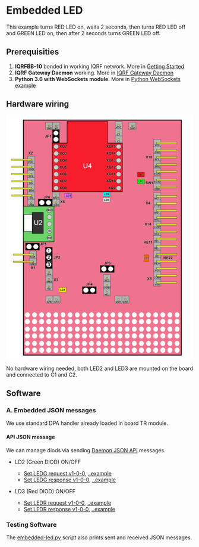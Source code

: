 # Embedded LED

This example turns RED LED on, waits 2 seconds, then turns RED LED off and GREEN LED on, then after 2 seconds turns GREEN LED off.

## Prerequisities

1. **IQRFBB-10** bonded in working IQRF network. More in [Getting Started](../../README.md)
2. **IQRF Gateway Daemon** working. More in [IQRF Gateway Daemon](../../IqrfGatewayDaemon.md)
3. **Python 3.6 with WebSockets module**. More in [Python WebSockets example](../../IqrfGatewayDaemon.md#python-websocket-example)

## Hardware wiring

![](../../files/datasheet/layout.png)

No hardware wiring needed, both LED2 and LED3 are mounted on the board and connected to C1 and C2.

## Software

### A. Embedded JSON messages

We use standard DPA handler already loaded in board TR module.

#### API JSON message

We can manage diods via sending [Daemon JSON API](https://docs.iqrfsdk.org/iqrf-gateway-daemon/api.html) messages.

* LD2 (Green DIOD) ON/OFF
  * [Set LEDG request v1-0-0](https://apidocs.iqrf.org/iqrf-gateway-daemon/json/#iqrf/iqrfEmbedLedg_Set-request-1-0-0.json), [..example](https://apidocs.iqrf.org/iqrf-gateway-daemon/json/iqrf/examples/iqrfEmbedLedg_Set-request-1-0-0-example.json)
  * [Set LEDG response v1-0-0](https://apidocs.iqrf.org/iqrf-gateway-daemon/json/#iqrf/iqrfEmbedLedr_Set-response-1-0-0.json), [..example](https://apidocs.iqrf.org/iqrf-gateway-daemon/json/iqrf/examples/iqrfEmbedLedr_Set-response-1-0-0-example.json)

* LD3 (Red DIOD) ON/OFF
  * [Set LEDR request v1-0-0](https://apidocs.iqrf.org/iqrf-gateway-daemon/json/#iqrf/iqrfEmbedLedr_Set-request-1-0-0.json), [..example](https://apidocs.iqrf.org/iqrf-gateway-daemon/json/iqrf/examples/iqrfEmbedLedr_Set-request-1-0-0-example.json)
  * [Set LEDR response v1-0-0](https://apidocs.iqrf.org/iqrf-gateway-daemon/json/#iqrf/iqrfEmbedLedr_Set-response-1-0-0.json), [..example](https://apidocs.iqrf.org/iqrf-gateway-daemon/json/iqrf/examples/iqrfEmbedLedr_Set-response-1-0-0-example.json)

### Testing Software

The [embedded-led.py](https://github.com/logimic/iqrfboard/blob/master/examples/embedded-led.py) script also prints sent and received JSON messages.
